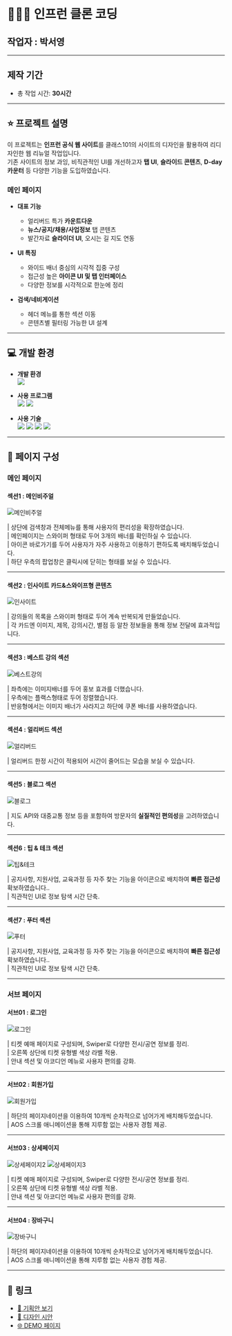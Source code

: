 # 👨🏻‍🏫 인프런 클론 코딩

## 작업자 : 박서영

---

## 제작 기간
- 총 작업 시간: **30시간**

---

## ⭐️ 프로젝트 설명

이 프로젝트는 **인프런 공식 웹 사이트**를 클래스101의 사이트의 디자인을 활용하여 리디자인한 웹 리뉴얼 작업입니다.  
기존 사이트의 정보 과잉, 비직관적인 UI를 개선하고자 **탭 UI**, **슬라이드 콘텐츠**, **D-day 카운터** 등 다양한 기능을 도입하였습니다.

### 메인 페이지

- **대표 기능**
  - 얼리버드 특가 **카운트다운**
  - **뉴스/공지/채용/사업정보** 탭 콘텐츠
  - 발간자료 **슬라이더 UI**, 오시는 길 지도 연동

- **UI 특징**
  - 와이드 배너 중심의 시각적 집중 구성
  - 접근성 높은 **아이콘 UI 및 탭 인터페이스**
  - 다양한 정보를 시각적으로 한눈에 정리

- **검색/네비게이션**
  - 헤더 메뉴를 통한 섹션 이동
  - 콘텐츠별 필터링 가능한 UI 설계

---

## 💻 개발 환경

- **개발 환경**  
  <img src="https://img.shields.io/badge/windows10-0078D6?style=flat-square&logo=windows10&logoColor=white"/>

- **사용 프로그램**  
  <img src="https://img.shields.io/badge/Vs code-007ACC?style=flat-square&logo=visualstudiocode&logoColor=white"/>
  <img src="https://img.shields.io/badge/figma-F24E1E?style=flat-square&logo=figma&logoColor=white"/>

- **사용 기술**  
  <img src="https://img.shields.io/badge/html5-E34F26?style=flat-square&logo=html5&logoColor=white"/>
  <img src="https://img.shields.io/badge/css3-1572B6?style=flat-square&logo=css3&logoColor=white"/>
  <img src="https://img.shields.io/badge/JavaScript-F7DF1E?style=flat-square&logo=JavaScript&logoColor=white"/>
  <img src="https://img.shields.io/badge/Swiper-6332F6?style=flat-square&logo=Swiper&logoColor=white"/>

---

## 👀 페이지 구성

### 메인 페이지

#### 섹션1 : 메인비주얼

![메인비주얼](https://github.com/user-attachments/assets/ee30e655-9eb0-435a-a688-ea0a0e0c5e19)

| 상단에 검색창과 전체메뉴를 통해 사용자의 편리성을 확장하였습니다. <br>
| 메인페이지는 스와이퍼 형태로 두어 3개의 배너를 확인하실 수 있습니다. <br>
| 아이콘 바로가기를 두어 사용자가 자주 사용하고 이용하기 편하도록 배치해두었습니다. <br>
| 하단 우측의 팝업창은 클릭시에 닫히는 형태를 보실 수 있습니다.

---

#### 섹션2 : 인사이트 카드&스와이프형 콘텐츠

![인사이트](https://github.com/user-attachments/assets/122fea97-7c20-4d97-b2c5-ba8b1c50a0f6)

| 강의들의 목록을 스와이퍼 형태로 두어 계속 반복되게 만들었습니다.  <br>
| 각 카드엔 이미지, 제목, 강의시간, 별점 등 알찬 정보들을 통해 정보 전달에 효과적입니다.

---

#### 섹션3 : 베스트 강의 섹션

![베스트강의](https://github.com/user-attachments/assets/7084e9db-d90f-4445-819a-54d518067423)

| 좌측에는 이미지배너를 두어 홍보 효과를 더했습니다.<br>
| 우측에는 플랙스형태로 두어 정렬했습니다.<br>
| 반응형에서는 이미지 배너가 사라지고 하단에 쿠폰 배너를 사용하였습니다.

---

#### 섹션4 : 얼리버드 섹션

![얼리버드](https://github.com/user-attachments/assets/3eeafd06-3949-4d0d-8976-195fb83a041b)

| 얼리버드 한정 시간이 적용되어 시간이 줄어드는 모습을 보실 수 있습니다.  

---

#### 섹션5 : 블로그 섹션

![블로그](https://github.com/user-attachments/assets/4c2d847e-6601-44cc-a465-a21f9dfb5d4f)

| 지도 API와 대중교통 정보 등을 포함하여 방문자의 **실질적인 편의성**을 고려하였습니다.

---

#### 섹션6 : 팁 & 테크 섹션

![팁&테크](https://github.com/user-attachments/assets/97c2df9f-39b3-4c29-a355-6c0af32ac00f)

| 공지사항, 지원사업, 교육과정 등 자주 찾는 기능을 아이콘으로 배치하여 **빠른 접근성** 확보하였습니다..  
| 직관적인 UI로 정보 탐색 시간 단축.

---

#### 섹션7 : 푸터 섹션

![푸터](https://github.com/user-attachments/assets/b7df1116-ec7e-4240-83b0-e4b38d261d5f)

| 공지사항, 지원사업, 교육과정 등 자주 찾는 기능을 아이콘으로 배치하여 **빠른 접근성** 확보하였습니다..  
| 직관적인 UI로 정보 탐색 시간 단축.

---

### 서브 페이지

#### 서브01 : 로그인

![로그인](https://github.com/user-attachments/assets/d2dc8ecd-4af0-4f00-b5dc-cb6fe79ee72b)

| 티켓 예매 페이지로 구성되며, Swiper로 다양한 전시/공연 정보를 정리.  
| 오른쪽 상단에 티켓 유형별 색상 라벨 적용.  
| 안내 섹션 및 아코디언 메뉴로 사용자 편의를 강화.

---

#### 서브02 : 회원가입

![회원가입](https://github.com/user-attachments/assets/5290c44a-c93b-45be-b13b-a2015b1f26c2)

| 하단의 페이지네이션을 이용하여 10개씩 순차적으로 넘어가게 배치해두었습니다.  
| AOS 스크롤 애니메이션을 통해 지루함 없는 사용자 경험 제공.

---

#### 서브03 : 상세페이지

![상세페이지2](https://github.com/user-attachments/assets/d5e4787a-910f-4382-8136-9e639accd67d)
![상세페이지3](https://github.com/user-attachments/assets/7ec15cc9-af8b-431e-9a81-abf6cebd17cf)



| 티켓 예매 페이지로 구성되며, Swiper로 다양한 전시/공연 정보를 정리.  
| 오른쪽 상단에 티켓 유형별 색상 라벨 적용.  
| 안내 섹션 및 아코디언 메뉴로 사용자 편의를 강화.

---

#### 서브04 : 장바구니

![장바구니](https://github.com/user-attachments/assets/0e965085-db4d-4c70-b13a-afcd03b58c14)

| 하단의 페이지네이션을 이용하여 10개씩 순차적으로 넘어가게 배치해두었습니다.  
| AOS 스크롤 애니메이션을 통해 지루함 없는 사용자 경험 제공.

---

## 🚀 링크

- [🔗 기획안 보기](https://docs.google.com/presentation/d/1NKfuPp0fPNx5C2RKO1NsUgs95fHsvwiHL9vtKUwOn_A/edit?usp=sharing)
- [🎨 디자인 시안](https://www.figma.com/design/ImRE0J6im2BMgnxrXQ7Fsz/%EA%B3%B5%EA%B3%B5%EA%B8%B0%EA%B4%80%EB%A6%AC%EB%89%B4%EC%96%BC_%EB%B0%95%EC%84%9C%EC%98%81?node-id=1-6&m=dev&t=RHWFTcaEK6r6dOuV-1)
- [🌐 DEMO 페이지](https://young0234.github.io/artcenter/)


